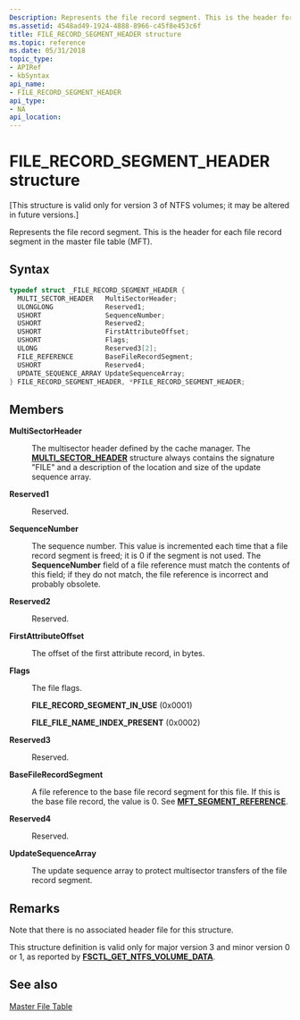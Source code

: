 ```yaml
---
Description: Represents the file record segment. This is the header for each file record segment in the master file table (MFT).
ms.assetid: 4548ad49-1924-4888-8966-c45f8e453c6f
title: FILE_RECORD_SEGMENT_HEADER structure
ms.topic: reference
ms.date: 05/31/2018
topic_type: 
- APIRef
- kbSyntax
api_name: 
- FILE_RECORD_SEGMENT_HEADER
api_type: 
- NA
api_location: 
---
```


# FILE\_RECORD\_SEGMENT\_HEADER structure

\[This structure is valid only for version 3 of NTFS volumes; it may be altered in future versions.\]

Represents the file record segment. This is the header for each file record segment in the master file table (MFT).

## Syntax


```C++
typedef struct _FILE_RECORD_SEGMENT_HEADER {
  MULTI_SECTOR_HEADER   MultiSectorHeader;
  ULONGLONG             Reserved1;
  USHORT                SequenceNumber;
  USHORT                Reserved2;
  USHORT                FirstAttributeOffset;
  USHORT                Flags;
  ULONG                 Reserved3[2];
  FILE_REFERENCE        BaseFileRecordSegment;
  USHORT                Reserved4;
  UPDATE_SEQUENCE_ARRAY UpdateSequenceArray;
} FILE_RECORD_SEGMENT_HEADER, *PFILE_RECORD_SEGMENT_HEADER;
```



## Members

<dl> <dt>

**MultiSectorHeader**
</dt> <dd>

The multisector header defined by the cache manager. The [**MULTI\_SECTOR\_HEADER**](multi-sector-header.md) structure always contains the signature "FILE" and a description of the location and size of the update sequence array.

</dd> <dt>

**Reserved1**
</dt> <dd>

Reserved.

</dd> <dt>

**SequenceNumber**
</dt> <dd>

The sequence number. This value is incremented each time that a file record segment is freed; it is 0 if the segment is not used. The **SequenceNumber** field of a file reference must match the contents of this field; if they do not match, the file reference is incorrect and probably obsolete.

</dd> <dt>

**Reserved2**
</dt> <dd>

Reserved.

</dd> <dt>

**FirstAttributeOffset**
</dt> <dd>

The offset of the first attribute record, in bytes.

</dd> <dt>

**Flags**
</dt> <dd>

The file flags.

<dl> <dt>

<span id="FILE_RECORD_SEGMENT_IN_USE"></span><span id="file_record_segment_in_use"></span>**FILE\_RECORD\_SEGMENT\_IN\_USE** (0x0001)
</dt> <dt>

<span id="FILE_FILE_NAME_INDEX_PRESENT"></span><span id="file_file_name_index_present"></span>**FILE\_FILE\_NAME\_INDEX\_PRESENT** (0x0002)
</dt> </dl> </dd> <dt>

**Reserved3**
</dt> <dd>

Reserved.

</dd> <dt>

**BaseFileRecordSegment**
</dt> <dd>

A file reference to the base file record segment for this file. If this is the base file record, the value is 0. See [**MFT\_SEGMENT\_REFERENCE**](mft-segment-reference.md).

</dd> <dt>

**Reserved4**
</dt> <dd>

Reserved.

</dd> <dt>

**UpdateSequenceArray**
</dt> <dd>

The update sequence array to protect multisector transfers of the file record segment.

</dd> </dl>

## Remarks

Note that there is no associated header file for this structure.

This structure definition is valid only for major version 3 and minor version 0 or 1, as reported by [**FSCTL\_GET\_NTFS\_VOLUME\_DATA**](/windows/win32/api/winioctl/ni-winioctl-fsctl_get_ntfs_volume_data).

## See also

<dl> <dt>

[Master File Table](master-file-table.md)
</dt> </dl>

 

 